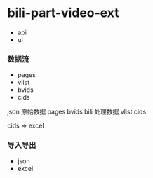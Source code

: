 # bili-part-video-ext
- api
- ui
### 数据流
- pages
- vlist
- bvids
- cids

json 原始数据 pages bvids
bili 处理数据 vlist cids

cids => excel
### 导入导出
- json
- excel

